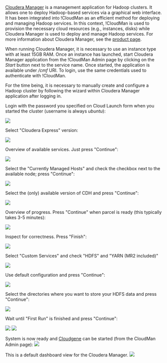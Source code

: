 [Cloudera Manager](http://www.cloudera.com/content/cloudera/en/products-and-services/cloudera-enterprise/cloudera-manager.html) is a management application for Hadoop clusters. It allows one to deploy Hadoop-based services via a graphical web interface. It has been integrated into !CloudMan as an efficient method for deploying and managing Hadoop services. In this context, !CloudMan is used to provision the necessary cloud resources (e.g., instances, disks) while Cloudera Manager is used to deploy and manage Hadoop services. For more information about Cloudera Manager, see the [product page](http://www.cloudera.com/content/cloudera/en/products-and-services/cloudera-enterprise/cloudera-manager.html).

When running Cloudera Manager, it is necessary to use an instance type with at least 15GB RAM. Once an instance has launched, start Cloudera Manager application from the !CloudMan Admin page by clicking on the *Start* button next to the service name. Once started, the application is available under */cmf* URI. To login, use the same credentials used to authenticate with !CloudMan.

For the time being, it is necessary to manually create and configure a Hadoop cluster by following the wizard within Cloudera Manager application after logging in.

Login with the password you specified on Cloud Launch form when you started the cluster (username is always *ubuntu*):

![](http://i.imgur.com/wHAafY7.png)

Select "Cloudera Express" version:

![](http://i.imgur.com/iDIAubH.png)

Overview of available services. Just press "Continue":

![](http://i.imgur.com/XUMBFk5.png)

Select the "Currently Managed Hosts" and check the checkbox next to the available node; press "Continue":

![](http://i.imgur.com/7ADgrlE.png)

Select the (only) available version of CDH and press "Continue":

![](http://i.imgur.com/MLME7SG.png)

Overview of progress. Press "Continue" when parcel is ready (this typically takes 3-5 minutes):

![](http://i.imgur.com/ejxwPD1.png)

Inspect for correctness. Press "Finish":

![](http://i.imgur.com/KQSsjqr.png)

Select "Custom Services" and check "HDFS" and "YARN (MR2 included)"

![](http://i.imgur.com/s45eYoj.png)

Use default configuration and press "Continue":

![](http://i.imgur.com/UzXZXWd.png)

Select the directories where you want to store your HDFS data and press "Continue":

![](http://i.imgur.com/lKtflmx.png)

Wait until "First Run" is finished and press "Continue":

![](http://i.imgur.com/ikOX0ah.png)
![](http://i.imgur.com/QsEiUs1.png)

System is now ready and  [Cloudgene](/src/CloudMan/Services/Cloudgene/index.md) can be started (from the CloudMan Admin page):
![](http://i.imgur.com/SirnrWl.png)

This is a default dashboard view for the Cloudera Manager. 
![](http://i.imgur.com/llO7KvF.png)
